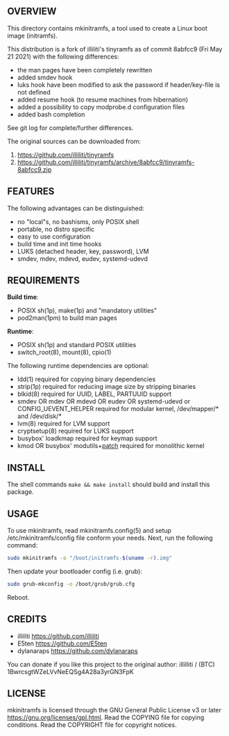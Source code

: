 OVERVIEW
--------
This directory contains mkinitramfs, a tool used to create a Linux
boot image (initramfs).

This distribution is a fork of illiliti's tinyramfs as of commit
8abfcc9 (Fri May 21 2021) with the following differences:
- the man pages have been completely rewritten
- added smdev hook
- luks hook have been modified to ask the password if header/key-file
  is not defined
- added resume hook (to resume machines from hibernation)
- added a possibility to copy modprobe.d configuration files
- added bash completion

See git log for complete/further differences.

The original sources can be downloaded from:
1. https://github.com/illiliti/tinyramfs
2. https://github.com/illiliti/tinyramfs/archive/8abfcc9/tinyramfs-8abfcc9.zip


FEATURES
--------
The following advantages can be distinguished:
- no "local"s, no bashisms, only POSIX shell
- portable, no distro specific
- easy to use configuration
- build time and init time hooks
- LUKS (detached header, key, password), LVM
- smdev, mdev, mdevd, eudev, systemd-udevd


REQUIREMENTS
------------
**Build time**:
- POSIX sh(1p), make(1p) and "mandatory utilities"
- pod2man(1pm) to build man pages

**Runtime**:
- POSIX sh(1p) and standard POSIX utilities
- switch_root(8), mount(8), cpio(1)

The following runtime dependencies are optional:

- ldd(1) required for copying binary dependencies
- strip(1p) required for reducing image size by stripping binaries
- blkid(8) required for UUID, LABEL, PARTUUID support
- smdev OR mdev OR mdevd OR eudev OR systemd-udevd or
  CONFIG_UEVENT_HELPER required for modular kernel, /dev/mapper/* and
  /dev/disk/*
- lvm(8) required for LVM support
- cryptsetup(8) required for LUKS support
- busybox' loadkmap required for keymap support
- kmod OR busybox' modutils+[patch][1] required for monolithic kernel

[1]: /patches/modprobe-kernel-version.patch


INSTALL
-------
The shell commands `make && make install` should build and install
this package.


USAGE
-----
To use mkinitramfs, read mkinitramfs.config(5) and setup
/etc/mkinitramfs/config file conform your needs.  Next, run the
following command:

```sh
sudo mkinitramfs -o "/boot/initramfs-$(uname -r).img"
```

Then update your bootloader config (i.e. grub):

```sh
sudo grub-mkconfig -o /boot/grub/grub.cfg
```

Reboot.


CREDITS
-------
- illiliti    <https://github.com/illiliti>
- E5ten       <https://github.com/E5ten>
- dylanaraps  <https://github.com/dylanaraps>

You can donate if you like this project to the original author:
illilliti / (BTC) 1BwrcsgtWZeLVvNeEQSg4A28a3yrGN3FpK


LICENSE
-------
mkinitramfs is licensed through the GNU General Public License v3 or
later <https://gnu.org/licenses/gpl.html>.
Read the COPYING file for copying conditions.
Read the COPYRIGHT file for copyright notices.
